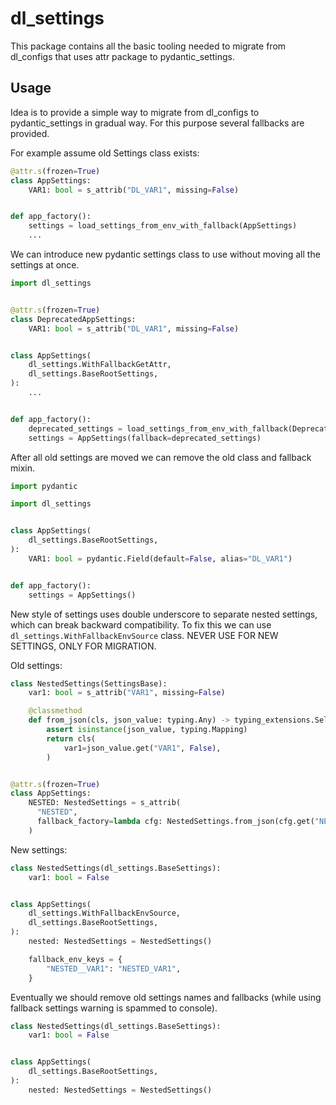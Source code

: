 # dl_settings

This package contains all the basic tooling needed to migrate from dl_configs that uses attr package to pydantic_settings.

## Usage

Idea is to provide a simple way to migrate from dl_configs to pydantic_settings in gradual way. For this purpose several fallbacks are provided.

For example assume old Settings class exists:

```python
@attr.s(frozen=True)
class AppSettings:
    VAR1: bool = s_attrib("DL_VAR1", missing=False)


def app_factory():
    settings = load_settings_from_env_with_fallback(AppSettings)
    ...
```

We can introduce new pydantic settings class to use without moving all the settings at once.

```python
import dl_settings


@attr.s(frozen=True)
class DeprecatedAppSettings:
    VAR1: bool = s_attrib("DL_VAR1", missing=False)


class AppSettings(
    dl_settings.WithFallbackGetAttr,
    dl_settings.BaseRootSettings,
):
    ...


def app_factory():
    deprecated_settings = load_settings_from_env_with_fallback(DeprecatedAppSettings)
    settings = AppSettings(fallback=deprecated_settings)
```

After all old settings are moved we can remove the old class and fallback mixin.

```python
import pydantic

import dl_settings


class AppSettings(
    dl_settings.BaseRootSettings,
):
    VAR1: bool = pydantic.Field(default=False, alias="DL_VAR1")


def app_factory():
    settings = AppSettings()
```

New style of settings uses double underscore to separate nested settings, which can break backward compatibility. To fix this we can use `dl_settings.WithFallbackEnvSource` class. NEVER USE FOR NEW SETTINGS, ONLY FOR MIGRATION.

Old settings:

```python
class NestedSettings(SettingsBase):
    var1: bool = s_attrib("VAR1", missing=False)

    @classmethod
    def from_json(cls, json_value: typing.Any) -> typing_extensions.Self:
        assert isinstance(json_value, typing.Mapping)
        return cls(
            var1=json_value.get("VAR1", False),
        )


@attr.s(frozen=True)
class AppSettings:
    NESTED: NestedSettings = s_attrib(
      "NESTED",
      fallback_factory=lambda cfg: NestedSettings.from_json(cfg.get("NESTED")),
    )
```

New settings:

```python
class NestedSettings(dl_settings.BaseSettings):
    var1: bool = False


class AppSettings(
    dl_settings.WithFallbackEnvSource,
    dl_settings.BaseRootSettings,
):
    nested: NestedSettings = NestedSettings()

    fallback_env_keys = {
        "NESTED__VAR1": "NESTED_VAR1",
    }
```

Eventually we should remove old settings names and fallbacks (while using fallback settings warning is spammed to console).

```python
class NestedSettings(dl_settings.BaseSettings):
    var1: bool = False


class AppSettings(
    dl_settings.BaseRootSettings,
):
    nested: NestedSettings = NestedSettings()
```
